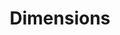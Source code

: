 ---
bigquery: https://console.cloud.google.com/bigquery?p=covid-19-dimensions-ai&page=table&d=data&t=publications
contributors: Digital Science, https://www.digital-science.com/
cost: Free for personal, non-commercial use.
description: Dimensions contains more than 100 million publications, ranging from
  articles published in scholarly journals, books and book chapters, to preprints
  and conference proceedings. All publications are contextualized with linked data
  sets, funding, publications, patents, clinical trials, and policy documents. You
  can also view associated categories, funders, institutions, and researcher profiles.
documentation: https://docs.dimensions.ai/bigquery/index.html
last_edit: 04/09/2022, 06:02:34
location: https://www.dimensions.ai/products/free/
maintained_by: Digital Science, https://www.digital-science.com/
schema_fields:
- funding_usd
- filing_year
- current_assignee
- registry
- funder_countries
- assignee_countries
- associated_publication_id
- aliases
- category_bra
- year
- repository_id
- embargo_date
- funding_jpy
- title
- associated_publication_pmid
- patent_ids
- relationships
- associated_grant_ids
- filing_status
- doi
- pmid
- funder_org_acronyms
- legal_status
- granted_date
- created_date
- original_assignee_orgs
- type
- family_count
- category_icrp_ct
- funding_gbp
- acknowledgements
- id
- funder_orgs
- types
- funding_nzd
- source_id
- foa_number
- original_title
- funding_aud
- original_abstract
- resulting_publication_doi
- parent_id
- citations_count
- date_modified
- organisation_details
- book_series_title
- assignee_orgs
- date
- funding_cad
- mesh_terms
- date_inserted
- start_date
- funding_cny
- issue
- journal
- resulting_publication_ids
- clinical_trial_ids
- funding_details
- cpc
- associated_publication_arxiv_id
- expiration_date
- legal_events
- priority_date
- granted_year
- category_icrp_cso
- date_imported_gbq
- eisbn
- application_number
- conditions
- conference
- repository_name
- acronyms
- name
- research_org_country_names
- language
- researcher_ids
- labels
- publication_year
- date_online
- funding_eur
- funder_org
- journal_lists
- supporting_grant_ids
- category_sdg
- reference_ids
- investigators
- research_org_countries
- citation_string
- priority_year
- end_year
- research_orgs
- category_hrcs_rac
- linkout
- funding_currency
- original_assignee_countries
- active_years
- research_org_cities
- links
- category_rcdc
- publisher
- editors
- metrics
- altmetrics
- gender
- brief_title
- grant_number
- repository_url
- open_access_categories_v2
- expiration_year
- authors
- funding_amount
- mesh_headings
- isbn
- acronym
- funder_org_countries
- book_title
- category_hra
- publication_ids
- family_id
- end_date
- wikipedia_url
- description
- subtitles
- research_org_city_names
- open_access_categories
- date_print
- kind
- publication_date
- family_members_ids
- original_assignee
- external_ids
- pages
- pmcid
- current_assignee_countries
- date_normal
- funder_org_cities
- volume
- proceedings_title
- abstract
- categories
- status
- funder_org_state_codes
- associated_publication_doi
- phase
- funding_chf
- jurisdiction
- category_uoa
- email_address
- arxiv_id
- category_hrcs_hc
- citations
- address
- research_org_state_names
- category_for
- ipcr
- license
- start_year
- inventor_names
- established
- concepts
- filing_date
- cited_by_ids
- research_org_state_codes
- interventions
- current_assignee_orgs
shortname: dimensions
tags:
- scholarly literature
- patents
- funding
- clinical trials
- academic profiles
terms_of_use: 'Use of both the Dimensions COVID-19 dataset and full Dimensions dataset
  are subject to the Dimensions Terms of use: https://www.dimensions.ai/policies-terms-legal '
title: Dimensions
uuid: dcff88bd-fe6b-4fdb-8159-809bf9d7bc1c
---